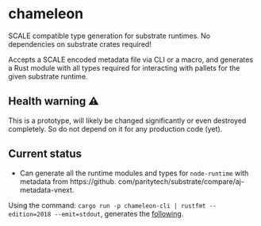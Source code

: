 # chameleon

SCALE compatible type generation for substrate runtimes. No dependencies on substrate crates required!

Accepts a SCALE encoded metadata file via CLI or a macro, and generates a Rust module with all types required for
interacting with pallets for the given substrate runtime.

## Health warning :warning:

This is a prototype, will likely be changed significantly or even destroyed completely. So do not depend
on it for any production code (yet).

## Current status

- Can generate all the runtime modules and types for `node-runtime` with metadata from https://github.
  com/paritytech/substrate/compare/aj-metadata-vnext.

Using the command: `cargo run -p chameleon-cli | rustfmt --edition=2018 --emit=stdout`, generates the [following](./default_node_runtime_types.rs).
